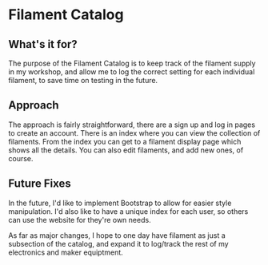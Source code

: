 # Filament Catalog

## What's it for?

The purpose of the Filament Catalog is to keep track of the filament supply in my workshop, and allow me to log the correct setting for each individual filament, to save time on testing in the future.

## Approach

The approach is fairly straightforward, there are a sign up and log in pages to create an account. There is an index where you can view the collection of filaments. From the index you can get to a filament display page which shows all the details. You can also edit filaments, and add new ones, of course.

## Future Fixes

In the future, I'd like to implement Bootstrap to allow for easier style manipulation. I'd also like to have a unique index for each user, so others can use the website for they're own needs.

As far as major changes, I hope to one day have filament as just a subsection of the catalog, and expand it to log/track the rest of my electronics and maker equiptment.